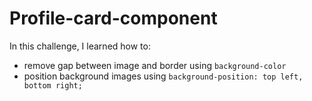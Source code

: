 # Profile-card-component

In this challenge, I learned how to:
 - remove gap between image and border using `background-color`
 - position background images using `background-position: top left, bottom right;`
